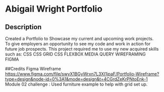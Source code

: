 # Abigail Wright Portfolio
## Description
Created a Portfolio to Showcase my current and upcoming work projects.
To give employers an opportunity to see my code and work in action for future job prospects.
This project required me to use my new acquired skills such as:
CSS
CSS GRID
CSS FLEXBOX
MEDIA QUERY
WIREFRAMING
FIGMA

##Credits
Figma Wireframe
https://www.figma.com/file/swyX1BGyWrxn7L3XI1jpaF/Portfolio-Wireframe?type=design&node-id=0%3A1&mode=design&t=4CGrdZeKrPNtoEnk-1
Module 02 challenge : Used furniture example to help with grid set up.
